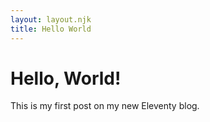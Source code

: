 ```yaml
---
layout: layout.njk
title: Hello World
---
```


# Hello, World!

This is my first post on my new Eleventy blog.
